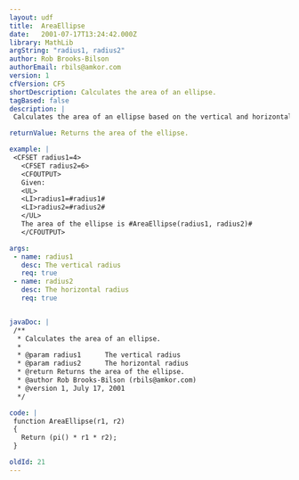 ```yaml
---
layout: udf
title:  AreaEllipse
date:   2001-07-17T13:24:42.000Z
library: MathLib
argString: "radius1, radius2"
author: Rob Brooks-Bilson
authorEmail: rbils@amkor.com
version: 1
cfVersion: CF5
shortDescription: Calculates the area of an ellipse.
tagBased: false
description: |
 Calculates the area of an ellipse based on the vertical and horizontal radii.

returnValue: Returns the area of the ellipse.

example: |
 <CFSET radius1=4>
   <CFSET radius2=6>
   <CFOUTPUT>
   Given:
   <UL>
   <LI>radius1=#radius1#
   <LI>radius2=#radius2#
   </UL>
   The area of the ellipse is #AreaEllipse(radius1, radius2)#
   </CFOUTPUT>

args:
 - name: radius1
   desc: The vertical radius
   req: true
 - name: radius2
   desc: The horizontal radius
   req: true


javaDoc: |
 /**
  * Calculates the area of an ellipse.
  * 
  * @param radius1      The vertical radius 
  * @param radius2      The horizontal radius 
  * @return Returns the area of the ellipse. 
  * @author Rob Brooks-Bilson (rbils@amkor.com) 
  * @version 1, July 17, 2001 
  */

code: |
 function AreaEllipse(r1, r2)
 {
   Return (pi() * r1 * r2);
 }

oldId: 21
---
```


